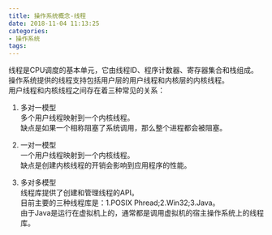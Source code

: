 ```yaml
---
title: 操作系统概念-线程
date: 2018-11-04 11:13:25
categories:
- 操作系统
tags:
---
```


线程是CPU调度的基本单元，它由线程ID、程序计数器、寄存器集合和栈组成。  
操作系统提供的线程支持包括用户层的用户线程和内核层的内核线程。  
用户线程和内核线程之间存在着三种常见的关系：  

1. 多对一模型  
多个用户线程映射到一个内核线程。  
缺点是如果一个相称阻塞了系统调用，那么整个进程都会被阻塞。  

2. 一对一模型  
一个用户线程映射到一个内核线程。  
缺点是创建内核线程的开销会影响到应用程序的性能。  

3. 多对多模型  
线程库提供了创建和管理线程的API。  
目前主要的三种线程库是：1.POSIX Phread;2.Win32;3.Java。  
由于Java是运行在虚拟机上的，通常都是调用虚拟机的宿主操作系统上的线程库。  